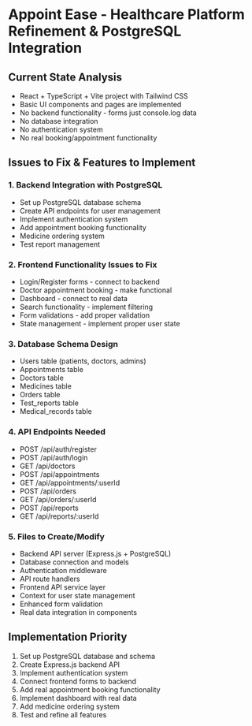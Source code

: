 # Appoint Ease - Healthcare Platform Refinement & PostgreSQL Integration

## Current State Analysis
- React + TypeScript + Vite project with Tailwind CSS
- Basic UI components and pages are implemented
- No backend functionality - forms just console.log data
- No database integration
- No authentication system
- No real booking/appointment functionality

## Issues to Fix & Features to Implement

### 1. Backend Integration with PostgreSQL
- Set up PostgreSQL database schema
- Create API endpoints for user management
- Implement authentication system
- Add appointment booking functionality
- Medicine ordering system
- Test report management

### 2. Frontend Functionality Issues to Fix
- Login/Register forms - connect to backend
- Doctor appointment booking - make functional
- Dashboard - connect to real data
- Search functionality - implement filtering
- Form validations - add proper validation
- State management - implement proper user state

### 3. Database Schema Design
- Users table (patients, doctors, admins)
- Appointments table
- Doctors table
- Medicines table
- Orders table
- Test_reports table
- Medical_records table

### 4. API Endpoints Needed
- POST /api/auth/register
- POST /api/auth/login
- GET /api/doctors
- POST /api/appointments
- GET /api/appointments/:userId
- POST /api/orders
- GET /api/orders/:userId
- POST /api/reports
- GET /api/reports/:userId

### 5. Files to Create/Modify
- Backend API server (Express.js + PostgreSQL)
- Database connection and models
- Authentication middleware
- API route handlers
- Frontend API service layer
- Context for user state management
- Enhanced form validation
- Real data integration in components

## Implementation Priority
1. Set up PostgreSQL database and schema
2. Create Express.js backend API
3. Implement authentication system
4. Connect frontend forms to backend
5. Add real appointment booking functionality
6. Implement dashboard with real data
7. Add medicine ordering system
8. Test and refine all features